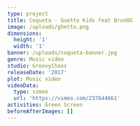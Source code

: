 ```yaml
---
type: project
title: Coqueta - Guetto Kids feat BrunOG
image: /uploads/ghetto.png
dimensions:
  height: '1'
  width: '1'
banner: /uploads/coqueta-banner.jpg
genre: Music video
studio: GroovyChaos
releaseDate: '2017'
plot: Music video
videoData:
  type: vimeo
  url: 'https://vimeo.com/237644661'
activities: Green Screen
beforeAfterImages: []
---
```


